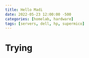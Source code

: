 ```yaml
---
title: Hello Madi
date: 2022-05-23 12:00:00 -500
categories: [homelab, hardware]
tags: [servers, dell, hp, supermico]
---
```


# Trying
